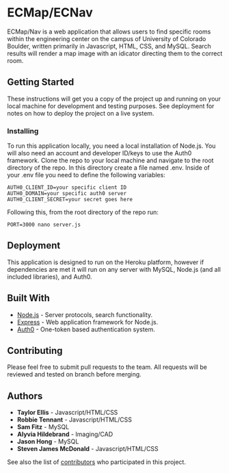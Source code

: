 # ECMap/ECNav

ECMap/Nav is a web application that allows users to find specific rooms within the engineering center on the campus of University of Colorado Boulder, written primarily in Javascript, HTML, CSS, and MySQL.  Search results will render a map image with an idicator directing them to the correct room.  

## Getting Started

These instructions will get you a copy of the project up and running on your local machine for development and testing purposes. See deployment for notes on how to deploy the project on a live system.

### Installing

To run this application locally, you need a local installation of Node.js.  You will also need an account and developer ID/keys to use the Auth0 framework.  Clone the repo to your local machine and navigate to the root directory of the repo.  In this directory create a file named .env.  Inside of your .env file you need to define the following variables:

```
AUTH0_CLIENT_ID=your specific client ID
AUTH0_DOMAIN=your specific auth0 server
AUTH0_CLIENT_SECRET=your secret goes here
```

Following this, from the root directory of the repo run:

```
PORT=3000 nano server.js
```

## Deployment

This application is designed to run on the Heroku platform, however if dependencies are met it will run on any server with MySQL, Node.js (and all included libraries), and Auth0.

## Built With

* [Node.js](http://www.nodejs.org/) - Server protocols, search functionality.
* [Express](https://www.expressjs.com/) - Web application framework for Node.js.
* [Auth0](https://www.auth0.com/) - One-token based authentication system.

## Contributing

Please feel free to submit pull requests to the team.  All requests will be reviewed and tested on branch before merging.

## Authors

* **Taylor Ellis** - Javascript/HTML/CSS
* **Robbie Tennant** - Javascript/HTML/CSS
* **Sam Fitz** - MySQL
* **Alyvia Hildebrand** - Imaging/CAD
* **Jason Hong** - MySQL
* **Steven James McDonald** - Javascript/HTML/CSS

See also the list of [contributors](https://github.com/your/project/contributors) who participated in this project.

